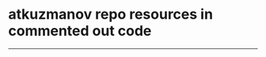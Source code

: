 # atkuzmanov repo resources in commented out code

<!--
👋 😃
**atkuzmanov/atkuzmanov** is a ✨ _special_ ✨ repository because its `README.md` (this file) appears on your GitHub profile.

Here are some ideas to get you started:

- 🔭 I’m currently working on ...
- 🌱 I’m currently learning ...
- 👯 I’m looking to collaborate on ...
- 🤔 I’m looking for help with ...
- 💬 Ask me about ...
- 📫 How to reach me: ...
- 😄 Pronouns: ...
- ⚡ Fun fact: ...
-->


<!-- 2020-11-12 PROFILE TABLE -->
<!--
<table cellspacing="1" cellpadding="2" valign="middle" style="border-collapse: collapse; border: none;">
  <tbody>
    <tr style="border: none;">
      <td style="border: none;">

- **[Check out my GitHub](https://github.com/atkuzmanov)**

- **[Have you checked out my LinkedIn?!](https://www.linkedin.com/in/atkuzmanov/)**

- **[Hang out with me on Twitter](https://twitter.com/atkuzmanov)**

- **[My website / Business card](https://atkuzmanov.wordpress.com/)**

- **[LinkTree](https://linktr.ee/atkuzmanov)**

- **[StackOverflow](https://stackoverflow.com/users/2356062/atkuzmanov)**

- **[Instagram](https://www.instagram.com/atkuzmanov/)**

- **[Found anything useful?! Buy me a cup of coffee if you feel like it. Thanks!️](https://sites.google.com/view/atkuzmanov/home) ☕**

- [![ko-fi](https://www.ko-fi.com/img/githubbutton_sm.svg)](https://ko-fi.com/V7V22AJ80)

- **[Hackerrank](https://www.hackerrank.com/atkuzmanov?hr_r=1)**
- **[Docker Hub](https://hub.docker.com/u/atkuzmanov/)**
- **[Postman](https://explore.postman.com/atkuzmanov)**
      </td>
      <td style="border: none;">
        <a href="https://www.youracclaim.com/badges/77eb4480-a202-44ae-85da-fb729e84081d/public_url"><img src="https://raw.githubusercontent.com/atkuzmanov/atkuzmanov/master/resources/atkuzmanov-ocjp-oracle-certified-professional-java-se-6-programmer.png" alt="ocjp badge" width="150" height="150"/></a>
        <br>
        <a href="https://linktr.ee/atkuzmanov"><img src="https://raw.githubusercontent.com/atkuzmanov/atkuzmanov/master/resources/atkuzmanov%20linktr%202020-08-13.png" alt="linktree qr code" width="150" height="150"/></a>
        <br>
        <a href="https://atkuzmanov.wordpress.com/"><img src="https://raw.githubusercontent.com/atkuzmanov/atkuzmanov/master/resources/atkuzmanov-pretty.png" alt="stylized name" width="170" height="120"/></a>
      </td>
  </tbody>
</table>
-->


<!-- 2020-11-12 STATS TABLE -->
<!--
|GITHUB STATS|MOST USED LANGUAGES|
|:---:|:---:|
|[![atkuzmanov's github stats](https://github-readme-stats.vercel.app/api?username=atkuzmanov&hide=contribs,issues&count_private=true&show_icons=true&theme=tokyonight)](https://github.com/anuraghazra/github-readme-stats)|[![Top Langs](https://github-readme-stats.vercel.app/api/top-langs/?username=atkuzmanov&hide=Rich%20Text%20Format,html,css,python,javascript&langs_count=10&layout=compact&theme=tokyonight)](https://github.com/anuraghazra/github-readme-stats)|
|![Github Page Visit Count](https://komarev.com/ghpvc/?username=atkuzmanov)||
|***PINNED REPOS***|***PINNED REPOS***|
|[![ReadMe Card](https://github-readme-stats.vercel.app/api/pin/?username=atkuzmanov&repo=genesys-java-springboot-docker)](https://github.com/atkuzmanov/genesys-java-springboot-docker)|[![ReadMe Card](https://github-readme-stats.vercel.app/api/pin/?username=atkuzmanov&repo=genesys-java-springbt-parent-pom)](https://github.com/atkuzmanov/genesys-java-springbt-parent-pom)|
|[![ReadMe Card](https://github-readme-stats.vercel.app/api/pin/?username=atkuzmanov&repo=genesys-java-springbt-dockr-kubernts)](https://github.com/atkuzmanov/genesys-java-springbt-dockr-kubernts)||
-->


<!-- 2020-11-12 2 COLUMN STACK TABLE -->
<!--
<table border="0" cellspacing="1" cellpadding="2" allign="center">
  <tbody>
    <tr>
      <th colspan="3">CURRENT STACK</th>
      <th colspan="3">INTERESTED IN</th>
    </tr>
    <tr>
      <td align="center">
        <a href="https://www.java.com/en/">
          <img src="https://devicon.dev/devicon.git/icons/java/java-original-wordmark.svg" alt="Java" width="70" height="70"/>
        </a>
      </td>
      <td align="center">
        <a href="https://spring.io/projects/spring-boot">
          <img src="https://spring.io/images/projects/spring-boot-7f2e24fb962501672cc91ccd285ed2ba.svg" alt="SpringBoot" width="70" height="70"/>
        </a>
      </td>
      <td align="center">
        <a href="https://spring.io/">
          <img src="https://spring.io/images/spring-logo-9146a4d3298760c2e7e49595184e1975.svg" alt="Spring" width="70" height="70"/>
        </a>
      </td>
      <td align="center">
        <a href="https://kotlinlang.org/">
          <img src="https://upload.wikimedia.org/wikipedia/commons/7/74/Kotlin-logo.svg" alt="Kotlin" width="70" height="70"/>
        </a>
      </td>
      <td align="center">
        <a href="https://golang.org/">
          <img src="https://golang.org/lib/godoc/images/go-logo-blue.svg" alt="Go GoLang" width="70" height="70"/>
        </a>
      </td>
      <td align="center">
        <a href="https://nodejs.org/en/">
          <img src="https://devicon.dev/devicon.git/icons/nodejs/nodejs-original-wordmark.svg" alt="nodejs" width="70" height="70"/>
        </a>
      </td>
    </tr>
    <tr>
      <td align="center">
        <a href="https://aws.amazon.com/">
          <img src="https://devicon.dev/devicon.git/icons/amazonwebservices/amazonwebservices-plain-wordmark.svg" alt="aws" width="70" height="70"/>
        </a>
      </td>
      <td align="center">
        <a href="">
          <a href="https://www.mysql.com/">
            <img src="https://devicon.dev/devicon.git/icons/mysql/mysql-plain-wordmark.svg" alt="MySQL SQL" width="70" height="70"/>
          </a>
        </a>
      </td>
      <td align="center">
        <a href="https://www.mongodb.com/">
          <img src="https://devicon.dev/devicon.git/icons/mongodb/mongodb-plain-wordmark.svg" alt="mongoDB" width="70" height="70"/>
        </a>
      </td>
      <td align="center">
        <a href="https://reactjs.org/">
          <img src="https://devicon.dev/devicon.git/icons/react/react-original-wordmark.svg" alt="ReactJS" width="70" height="70"/>
        </a>
      </td>
      <td align="center">
        <a href="https://www.python.org/">
          <img src="https://devicon.dev/devicon.git/icons/python/python-plain-wordmark.svg" alt="Python" width="70" height="70"/> 
        </a>
      </td>
      <td align="center">
        <a href="https://angularjs.org/">
          <img src="https://devicon.dev/devicon.git/icons/angularjs/angularjs-plain-wordmark.svg" alt="AngularJS" width="70" height="70"/>
        </a>
      </td>
    </tr>
    <tr>
      <td align="center">
        <a href="https://github.com/">
          <img src="https://devicon.dev/devicon.git/icons/github/github-original-wordmark.svg" alt="git" width="70" height="70"/>
        </a>
      </td>
      <td align="center">
        <a href="https://en.wikipedia.org/wiki/JavaScript">
          <img src="https://devicon.dev/devicon.git/icons/javascript/javascript-plain.svg" alt="JavaScript" width="70" height="70"/>
        </a>
      </td>
      <td align="center">
        <a href="https://www.scala-lang.org/">
          <img src="https://devicon.dev/devicon.git/icons/scala/scala-plain-wordmark.svg" alt="Scala" width="70" height="70"/>
        </a>
      </td>
      <td align="center">
        <a href="https://en.wikipedia.org/wiki/HTML5">
          <img src="https://devicon.dev/devicon.git/icons/html5/html5-plain-wordmark.svg" alt="HTML5" width="70" height="70"/>
        </a>
      </td>
      <td align="center">
        <a href="https://en.wikipedia.org/wiki/CSS">
          <img src="https://devicon.dev/devicon.git/icons/css3/css3-plain-wordmark.svg" alt="CSS css3" width="70" height="70"/>
        </a>
      </td>
      <td align="center"></td>
    </tr>
    <tr>
      <td align="center">
        <a href="https://www.docker.com/">
          <img src="https://devicon.dev/devicon.git/icons/docker/docker-plain-wordmark.svg" alt="docker" width="70" height="70"/>
        </a>
      </td>
      <td align="center">
        <a href="https://kubernetes.io/">
          <img src="https://upload.wikimedia.org/wikipedia/commons/3/39/Kubernetes_logo_without_workmark.svg" alt="Kubernetes" width="70" height="70"/>
        </a>
      </td>
      <td align="center"></td>
      <td align="center"></td>
      <td align="center"></td>
      <td align="center"></td>
    </tr>
    <tr>
      <td align="center">
        <a href="https://en.wikipedia.org/wiki/MacOS">
          <img src="https://devicon.dev/devicon.git/icons/apple/apple-original.svg" alt="apple mac osx" width="70" height="70"/>
        </a>
      </td>
      <td align="center">
        <a href="https://en.wikipedia.org/wiki/Linux">
          <img src="https://devicon.dev/devicon.git/icons/linux/linux-original.svg" alt="linux" width="70" height="70"/>
        </a>
      </td>
      <td align="center"></td>
      <td align="center"></td>
      <td align="center"></td>
      <td align="center"></td>
    </tr>
    <tr>
      <td align="center" colspan="6">*In no particular order.</td>
    </tr>
  </tbody>
</table>
-->

<!-- 2020-11-12 6 COLUMN STACK TABLE -->
<!--
<table border="0" cellspacing="1" cellpadding="2" allign="center">
  <tbody>
    <tr>
      <th colspan="3">CURRENT STACK</th>
      <th colspan="3">INTERESTED IN</th>
    </tr>
    <tr>
      <td align="center">
        <a href="https://www.java.com/en/">
          <img src="https://devicon.dev/devicon.git/icons/java/java-original-wordmark.svg" alt="Java" width="70" height="70"/>
        </a>
      </td>
      <td align="center">
        <a href="https://spring.io/projects/spring-boot">
          <img src="https://spring.io/images/projects/spring-boot-7f2e24fb962501672cc91ccd285ed2ba.svg" alt="SpringBoot" width="70" height="70"/>
        </a>
      </td>
      <td align="center">
        <a href="https://spring.io/">
          <img src="https://spring.io/images/spring-logo-9146a4d3298760c2e7e49595184e1975.svg" alt="Spring" width="70" height="70"/>
        </a>
      </td>
      <td align="center">
        <a href="https://golang.org/">
          <img src="https://golang.org/lib/godoc/images/go-logo-blue.svg" alt="Go GoLang" width="70" height="70"/>
        </a>
      </td>
      <td align="center">
        <a href="https://kotlinlang.org/">
          <img src="https://upload.wikimedia.org/wikipedia/commons/7/74/Kotlin-logo.svg" alt="Kotlin" width="70" height="70"/>
        </a>
      </td>
      <td align="center">
        <a href="https://reactjs.org/">
          <img src="https://devicon.dev/devicon.git/icons/react/react-original-wordmark.svg" alt="ReactJS" width="70" height="70"/>
        </a>
      </td>
    </tr>
    <tr>
      <td align="center">
        <a href="https://aws.amazon.com/">
          <img src="https://devicon.dev/devicon.git/icons/amazonwebservices/amazonwebservices-plain-wordmark.svg" alt="aws" width="70" height="70"/>
        </a>
      </td>
      <td align="center">
        <a href="">
          <a href="https://www.mysql.com/">
            <img src="https://devicon.dev/devicon.git/icons/mysql/mysql-plain-wordmark.svg" alt="MySQL SQL" width="70" height="70"/>
          </a>
        </a>
      </td>
      <td align="center">
        <a href="https://www.mongodb.com/">
          <img src="https://devicon.dev/devicon.git/icons/mongodb/mongodb-plain-wordmark.svg" alt="mongoDB" width="70" height="70"/>
        </a>
      </td>
      <td align="center">
        <a href="https://nodejs.org/en/">
          <img src="https://devicon.dev/devicon.git/icons/nodejs/nodejs-original-wordmark.svg" alt="nodejs" width="70" height="70"/>
        </a>
      </td>
      <td align="center">
        <a href="https://www.python.org/">
          <img src="https://devicon.dev/devicon.git/icons/python/python-plain-wordmark.svg" alt="Python" width="70" height="70"/> 
        </a>
      </td>
      <td align="center">
        <a href="https://angularjs.org/">
          <img src="https://devicon.dev/devicon.git/icons/angularjs/angularjs-plain-wordmark.svg" alt="AngularJS" width="70" height="70"/>
        </a>
      </td>
    </tr>
    <tr>
      <td align="center">
        <a href="https://github.com/">
          <img src="https://devicon.dev/devicon.git/icons/github/github-original-wordmark.svg" alt="git" width="70" height="70"/>
        </a>
      </td>
      <td align="center">
        <a href="https://en.wikipedia.org/wiki/JavaScript">
          <img src="https://devicon.dev/devicon.git/icons/javascript/javascript-plain.svg" alt="JavaScript" width="70" height="70"/>
        </a>
      </td>
      <td align="center">
        <a href="https://www.scala-lang.org/">
          <img src="https://devicon.dev/devicon.git/icons/scala/scala-plain-wordmark.svg" alt="Scala" width="70" height="70"/>
        </a>
      </td>
      <td align="center">
        <a href="https://en.wikipedia.org/wiki/HTML5">
          <img src="https://devicon.dev/devicon.git/icons/html5/html5-plain-wordmark.svg" alt="HTML5" width="70" height="70"/>
        </a>
      </td>
      <td align="center">
        <a href="https://en.wikipedia.org/wiki/CSS">
          <img src="https://devicon.dev/devicon.git/icons/css3/css3-plain-wordmark.svg" alt="CSS css3" width="70" height="70"/>
        </a>
      </td>
      <td align="center"></td>
    </tr>
    <tr>
      <td align="center">
        <a href="https://www.docker.com/">
          <img src="https://devicon.dev/devicon.git/icons/docker/docker-plain-wordmark.svg" alt="docker" width="70" height="70"/>
        </a>
      </td>
      <td align="center">
        <a href="https://kubernetes.io/">
          <img src="https://upload.wikimedia.org/wikipedia/commons/3/39/Kubernetes_logo_without_workmark.svg" alt="Kubernetes" width="70" height="70"/>
        </a>
      </td>
      <td align="center"></td>
      <td align="center"></td>
      <td align="center"></td>
      <td align="center"></td>
    </tr>
    <tr>
      <td align="center">
        <a href="https://en.wikipedia.org/wiki/MacOS">
          <img src="https://devicon.dev/devicon.git/icons/apple/apple-original.svg" alt="apple mac osx" width="70" height="70"/>
        </a>
      </td>
      <td align="center">
        <a href="https://en.wikipedia.org/wiki/Linux">
          <img src="https://devicon.dev/devicon.git/icons/linux/linux-original.svg" alt="linux" width="70" height="70"/>
        </a>
      </td>
      <td align="center"></td>
      <td align="center"></td>
      <td align="center"></td>
      <td align="center"></td>
    </tr>
    <tr>
      <td align="center" colspan="6"><b><i>*In no particular order</i></b>.</td>
    </tr>
  </tbody>
</table>
-->


<!-- 2020-11-12 NESTED TABLE -->
<!--
<table border="0" cellspacing="1" cellpadding="2" allign="center">
  <tbody>
    <tr>
      <th>GITHUB STATS</th>
      <th>STACK</th>
    </tr>
    <tr>
      <td>

[![atkuzmanov's github stats](https://github-readme-stats.vercel.app/api?username=atkuzmanov&hide=contribs,issues&count_private=true&show_icons=true&theme=tokyonight)](https://github.com/anuraghazra/github-readme-stats)
      </td>
      <td rowspan="6">
<table border="0" cellspacing="0" cellpadding="0" allign="center">
  <tbody>
    <tr>
      <th colspan="3">CURRENT STACK</th>
      <th colspan="3">INTERESTED IN</th>
    </tr>
    <tr>
      <td align="center">
        <a href="https://www.java.com/en/">
          <img src="https://devicon.dev/devicon.git/icons/java/java-original-wordmark.svg" alt="Java" width="70" height="70"/>
        </a>
      </td>
      <td align="center">
        <a href="https://spring.io/projects/spring-boot">
          <img src="https://spring.io/images/projects/spring-boot-7f2e24fb962501672cc91ccd285ed2ba.svg" alt="SpringBoot" width="70" height="70"/>
        </a>
      </td>
      <td align="center">
        <a href="https://spring.io/">
          <img src="https://spring.io/images/spring-logo-9146a4d3298760c2e7e49595184e1975.svg" alt="Spring" width="70" height="70"/>
        </a>
      </td>
      <td align="center">
        <a href="https://golang.org/">
          <img src="https://golang.org/lib/godoc/images/go-logo-blue.svg" alt="Go GoLang" width="70" height="70"/>
        </a>
      </td>
      <td align="center">
        <a href="https://kotlinlang.org/">
          <img src="https://upload.wikimedia.org/wikipedia/commons/7/74/Kotlin-logo.svg" alt="Kotlin" width="70" height="70"/>
        </a>
      </td>
      <td align="center">
        <a href="https://reactjs.org/">
          <img src="https://devicon.dev/devicon.git/icons/react/react-original-wordmark.svg" alt="ReactJS" width="70" height="70"/>
        </a>
      </td>
    </tr>
    <tr>
      <td align="center">
        <a href="https://aws.amazon.com/">
          <img src="https://devicon.dev/devicon.git/icons/amazonwebservices/amazonwebservices-plain-wordmark.svg" alt="aws" width="70" height="70"/>
        </a>
      </td>
      <td align="center">
        <a href="">
          <a href="https://www.mysql.com/">
            <img src="https://devicon.dev/devicon.git/icons/mysql/mysql-plain-wordmark.svg" alt="MySQL SQL" width="70" height="70"/>
          </a>
        </a>
      </td>
      <td align="center">
        <a href="https://www.mongodb.com/">
          <img src="https://devicon.dev/devicon.git/icons/mongodb/mongodb-plain-wordmark.svg" alt="mongoDB" width="70" height="70"/>
        </a>
      </td>
      <td align="center">
        <a href="https://nodejs.org/en/">
          <img src="https://devicon.dev/devicon.git/icons/nodejs/nodejs-original-wordmark.svg" alt="nodejs" width="70" height="70"/>
        </a>
      </td>
      <td align="center">
        <a href="https://www.python.org/">
          <img src="https://devicon.dev/devicon.git/icons/python/python-plain-wordmark.svg" alt="Python" width="70" height="70"/> 
        </a>
      </td>
      <td align="center">
        <a href="https://angularjs.org/">
          <img src="https://devicon.dev/devicon.git/icons/angularjs/angularjs-plain-wordmark.svg" alt="AngularJS" width="70" height="70"/>
        </a>
      </td>
    </tr>
    <tr>
      <td align="center">
        <a href="https://github.com/">
          <img src="https://devicon.dev/devicon.git/icons/github/github-original-wordmark.svg" alt="git" width="70" height="70"/>
        </a>
      </td>
      <td align="center">
        <a href="https://en.wikipedia.org/wiki/JavaScript">
          <img src="https://devicon.dev/devicon.git/icons/javascript/javascript-plain.svg" alt="JavaScript" width="70" height="70"/>
        </a>
      </td>
      <td align="center">
        <a href="https://www.scala-lang.org/">
          <img src="https://devicon.dev/devicon.git/icons/scala/scala-plain-wordmark.svg" alt="Scala" width="70" height="70"/>
        </a>
      </td>
      <td align="center">
        <a href="https://en.wikipedia.org/wiki/HTML5">
          <img src="https://devicon.dev/devicon.git/icons/html5/html5-plain-wordmark.svg" alt="HTML5" width="70" height="70"/>
        </a>
      </td>
      <td align="center">
        <a href="https://en.wikipedia.org/wiki/CSS">
          <img src="https://devicon.dev/devicon.git/icons/css3/css3-plain-wordmark.svg" alt="CSS css3" width="70" height="70"/>
        </a>
      </td>
      <td align="center"></td>
    </tr>
    <tr>
      <td align="center">
        <a href="https://www.docker.com/">
          <img src="https://devicon.dev/devicon.git/icons/docker/docker-plain-wordmark.svg" alt="docker" width="70" height="70"/>
        </a>
      </td>
      <td align="center">
        <a href="https://kubernetes.io/">
          <img src="https://upload.wikimedia.org/wikipedia/commons/3/39/Kubernetes_logo_without_workmark.svg" alt="Kubernetes" width="70" height="70"/>
        </a>
      </td>
      <td align="center"></td>
      <td align="center"></td>
      <td align="center"></td>
      <td align="center"></td>
    </tr>
    <tr>
      <td align="center">
        <a href="https://en.wikipedia.org/wiki/MacOS">
          <img src="https://devicon.dev/devicon.git/icons/apple/apple-original.svg" alt="apple mac osx" width="70" height="70"/>
        </a>
      </td>
      <td align="center">
        <a href="https://en.wikipedia.org/wiki/Linux">
          <img src="https://devicon.dev/devicon.git/icons/linux/linux-original.svg" alt="linux" width="70" height="70"/>
        </a>
      </td>
      <td align="center"></td>
      <td align="center"></td>
      <td align="center"></td>
      <td align="center"></td>
    </tr>
    <tr>
      <td align="center" colspan="6"><b><i>*In no particular order</i></b>.</td>
    </tr>
  </tbody>
</table>
      </td>
    </tr>
    <tr>
      <td>

[![Top Langs](https://github-readme-stats.vercel.app/api/top-langs/?username=atkuzmanov&hide=Rich%20Text%20Format,html,css,python,javascript&langs_count=10&layout=compact&theme=tokyonight)](https://github.com/anuraghazra/github-readme-stats)
      </td>
    </tr>
    <tr>
      <td>
![Github Page Visit Count](https://komarev.com/ghpvc/?username=atkuzmanov)
      </td>
    </tr>
    <tr>
      <td>
[![ReadMe Card](https://github-readme-stats.vercel.app/api/pin/?username=atkuzmanov&repo=genesys-java-springboot-docker)](https://github.com/atkuzmanov/genesys-java-springboot-docker)
      </td>
    </tr>
    <tr>
      <td>
[![ReadMe Card](https://github-readme-stats.vercel.app/api/pin/?username=atkuzmanov&repo=genesys-java-springbt-dockr-kubernts)](https://github.com/atkuzmanov/genesys-java-springbt-dockr-kubernts)
      </td>
    </tr>
    <tr>
      <td>
[![ReadMe Card](https://github-readme-stats.vercel.app/api/pin/?username=atkuzmanov&repo=genesys-java-springbt-parent-pom)](https://github.com/atkuzmanov/genesys-java-springbt-parent-pom)
      </td>
    </tr>
  </tbody>
</table>
-->

---
